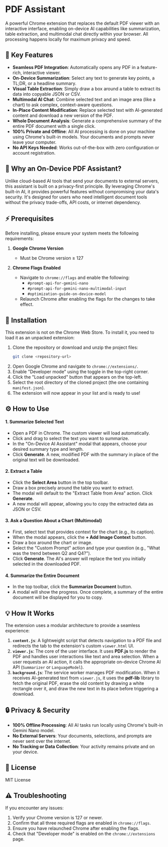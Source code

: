 # PDF Assistant

A powerful Chrome extension that replaces the default PDF viewer with an interactive interface, enabling on-device AI capabilities like summarization, table extraction, and multimodal chat directly within your browser. All processing happens locally for maximum privacy and speed.

## 🌟 Key Features

-   **Seamless PDF Integration**: Automatically opens any PDF in a feature-rich, interactive viewer.
-   **On-Device Summarization**: Select any text to generate key points, a TL;DR, or a headline summary.
-   **Visual Table Extraction**: Simply draw a box around a table to extract its data into copyable JSON or CSV.
-   **Multimodal AI Chat**: Combine selected text and an image area (like a chart) to ask complex, context-aware questions.
-   **In-Place Content Modification**: Replace selected text with AI-generated content and download a new version of the PDF.
-   **Whole Document Analysis**: Generate a comprehensive summary of the entire PDF document with a single click.
-   **100% Private and Offline**: All AI processing is done on your machine using Chrome's built-in models. Your documents and prompts never leave your computer.
-   **No API Keys Needed**: Works out-of-the-box with zero configuration or account registration.

## 🎯 Why an On-Device PDF Assistant?

Unlike cloud-based AI tools that send your documents to external servers, this assistant is built on a privacy-first principle. By leveraging Chrome's built-in AI, it provides powerful features without compromising your data's security. It's designed for users who need intelligent document tools without the privacy trade-offs, API costs, or internet dependency.

## ⚡ Prerequisites

Before installing, please ensure your system meets the following requirements:

1.  **Google Chrome Version**
    -   Must be Chrome version ≥ 127

2.  **Chrome Flags Enabled**
    -   Navigate to `chrome://flags` and enable the following:
        -   `#prompt-api-for-gemini-nano`
        -   `#prompt-api-for-gemini-nano-multimodal-input`
        -   `#optimization-guide-on-device-model`
    -   Relaunch Chrome after enabling the flags for the changes to take effect.

## 🚀 Installation

This extension is not on the Chrome Web Store. To install it, you need to load it as an unpacked extension:

1.  Clone the repository or download and unzip the project files:
    ```bash
    git clone <repository-url>
    ```
2.  Open Google Chrome and navigate to `chrome://extensions/`.
3.  Enable "Developer mode" using the toggle in the top-right corner.
4.  Click the "Load unpacked" button that appears on the top-left.
5.  Select the root directory of the cloned project (the one containing `manifest.json`).
6.  The extension will now appear in your list and is ready to use!

## ⚙️ How to Use

#### 1. Summarize Selected Text
-   Open a PDF in Chrome. The custom viewer will load automatically.
-   Click and drag to select the text you want to summarize.
-   In the "On-Device AI Assistant" modal that appears, choose your desired summary type and length.
-   Click **Generate**. A new, modified PDF with the summary in place of the original text will be downloaded.

#### 2. Extract a Table
-   Click the **Select Area** button in the top toolbar.
-   Draw a box precisely around the table you want to extract.
-   The modal will default to the "Extract Table from Area" action. Click **Generate**.
-   A new modal will appear, allowing you to copy the extracted data as JSON or CSV.

#### 3. Ask a Question About a Chart (Multimodal)
-   First, select text that provides context for the chart (e.g., its caption).
-   When the modal appears, click the **+ Add Image Context** button.
-   Draw a box around the chart or image.
-   Select the "Custom Prompt" action and type your question (e.g., "What was the trend between Q2 and Q4?").
-   Click **Generate**. The AI's answer will replace the text you initially selected in the downloaded PDF.

#### 4. Summarize the Entire Document
-   In the top toolbar, click the **Summarize Document** button.
-   A modal will show the progress. Once complete, a summary of the entire document will be displayed for you to copy.

## 💡 How It Works

The extension uses a modular architecture to provide a seamless experience:

1.  **`content.js`**: A lightweight script that detects navigation to a PDF file and redirects the tab to the extension's custom `viewer.html` UI.
2.  **`viewer.js`**: The core of the user interface. It uses **PDF.js** to render the PDF and handles user interactions like text and area selection. When a user requests an AI action, it calls the appropriate on-device Chrome AI API (`Summarizer` or `LanguageModel`).
3.  **`background.js`**: The service worker manages PDF modification. When it receives AI-generated text from `viewer.js`, it uses the **pdf-lib** library to fetch the original PDF, erase the old content by drawing a white rectangle over it, and draw the new text in its place before triggering a download.

## 🔒 Privacy & Security

-   **100% Offline Processing**: All AI tasks run locally using Chrome's built-in Gemini Nano model.
-   **No External Servers**: Your documents, selections, and prompts are never sent over the internet.
-   **No Tracking or Data Collection**: Your activity remains private and on your device.

## 📝 License

MIT License

## ⚠️ Troubleshooting

If you encounter any issues:
1.  Verify your Chrome version is 127 or newer.
2.  Confirm that all three required flags are enabled in `chrome://flags`.
3.  Ensure you have relaunched Chrome after enabling the flags.
4.  Check that "Developer mode" is enabled on the `chrome://extensions` page.

